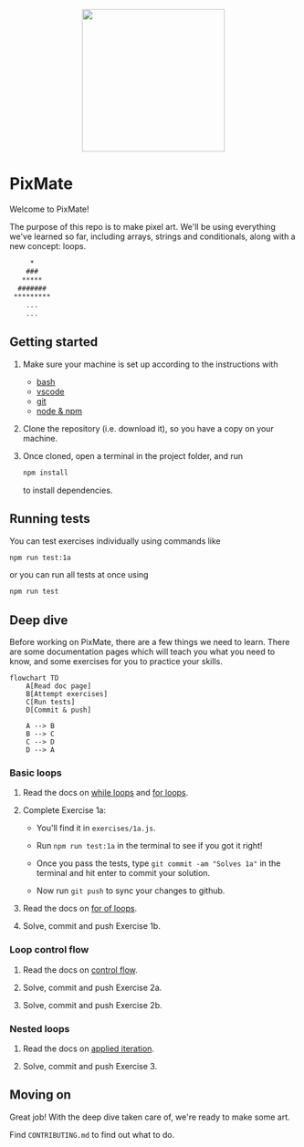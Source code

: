 <p align="center">
  <img src="assets/logo.png" width="250px"></img>
</p>

# PixMate

Welcome to PixMate!

The purpose of this repo is to make pixel art. We'll be using everything we've
learned so far, including arrays, strings and conditionals, along with a new
concept: loops.

```txt
     *
    ###
   *****
  #######
 *********
    ...
    ...
```

## Getting started

1. Make sure your machine is set up according to the instructions with

   - [bash](https://tech-docs.corndel.com/bash/)
   - [vscode](https://tech-docs.corndel.com/vscode/)
   - [git](https://tech-docs.corndel.com/git/)
   - [node & npm](https://tech-docs.corndel.com/js/installation.html)

1. Clone the repository (i.e. download it), so you have a copy on your machine.

1. Once cloned, open a terminal in the project folder, and run

   ```bash
   npm install
   ```

   to install dependencies.

## Running tests

You can test exercises individually using commands like

```bash
npm run test:1a
```

or you can run all tests at once using

```bash
npm run test
```

## Deep dive

Before working on PixMate, there are a few things we need to learn. There are
some documentation pages which will teach you what you need to know, and some
exercises for you to practice your skills.

```mermaid
flowchart TD
    A[Read doc page]
    B[Attempt exercises]
    C[Run tests]
    D[Commit & push]

    A --> B
    B --> C
    C --> D
    D --> A
```

### Basic loops

1. Read the docs on
   [while loops](https://tech-docs.corndel.com/js/while-loops.html) and
   [for loops](https://tech-docs.corndel.com/js/for-loops.html).

1. Complete Exercise 1a:

   - You'll find it in `exercises/1a.js`.

   - Run `npm run test:1a` in the terminal to see if you got it right!

   - Once you pass the tests, type `git commit -am "Solves 1a"` in the terminal
     and hit enter to commit your solution.

   - Now run `git push` to sync your changes to github.

1. Read the docs on
   [for of loops](https://tech-docs.corndel.com/js/for-of-loops.html).

1. Solve, commit and push Exercise 1b.

### Loop control flow

1. Read the docs on
   [control flow](https://tech-docs.corndel.com/js/loop-control-flow.html).

1. Solve, commit and push Exercise 2a.

1. Solve, commit and push Exercise 2b.

### Nested loops

1. Read the docs on
   [applied iteration](https://tech-docs.corndel.com/js/nested-loops.html).

1. Solve, commit and push Exercise 3.

## Moving on

Great job! With the deep dive taken care of, we're ready to make some art.

Find `CONTRIBUTING.md` to find out what to do.
